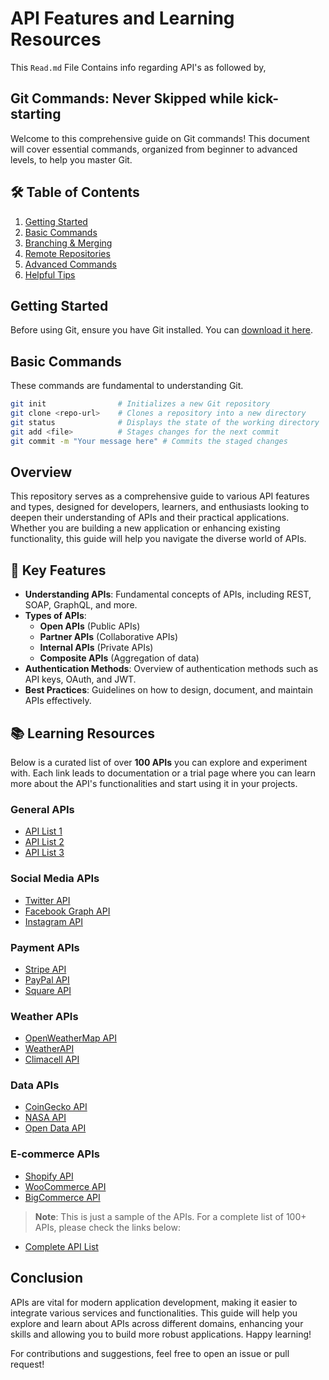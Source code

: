 # API Features and Learning Resources  
This ``Read.md`` File Contains info regarding API's as followed by,

## Git Commands: Never Skipped while kick-starting
Welcome to this comprehensive guide on Git commands! This document will cover essential commands, organized from beginner to advanced levels, to help you master Git.  

## 🛠️ Table of Contents  
1. [Getting Started](#getting-started)  
2. [Basic Commands](#basic-commands)  
3. [Branching & Merging](#branching--merging)  
4. [Remote Repositories](#remote-repositories)  
5. [Advanced Commands](#advanced-commands)  
6. [Helpful Tips](#helpful-tips)  

## Getting Started  
Before using Git, ensure you have Git installed. You can [download it here](https://git-scm.com/downloads).  

## Basic Commands  
These commands are fundamental to understanding Git.  

```bash  
git init                # Initializes a new Git repository  
git clone <repo-url>    # Clones a repository into a new directory  
git status              # Displays the state of the working directory  
git add <file>          # Stages changes for the next commit  
git commit -m "Your message here" # Commits the staged changes
```


## Overview  
This repository serves as a comprehensive guide to various API features and types, designed for developers, learners, and enthusiasts looking to deepen their understanding of APIs and their practical applications. Whether you are building a new application or enhancing existing functionality, this guide will help you navigate the diverse world of APIs.  

## 📌 Key Features  
- **Understanding APIs**: Fundamental concepts of APIs, including REST, SOAP, GraphQL, and more.  
- **Types of APIs**:  
  - **Open APIs** (Public APIs)  
  - **Partner APIs** (Collaborative APIs)  
  - **Internal APIs** (Private APIs)  
  - **Composite APIs** (Aggregation of data)  
- **Authentication Methods**: Overview of authentication methods such as API keys, OAuth, and JWT.  
- **Best Practices**: Guidelines on how to design, document, and maintain APIs effectively.  

## 📚 Learning Resources  
Below is a curated list of over **100 APIs** you can explore and experiment with. Each link leads to documentation or a trial page where you can learn more about the API's functionalities and start using it in your projects.  

### General APIs  
- [API List 1](https://example.com/api1)  
- [API List 2](https://example.com/api2)  
- [API List 3](https://example.com/api3)  

### Social Media APIs  
- [Twitter API](https://developer.twitter.com/en/docs/twitter-api)  
- [Facebook Graph API](https://developers.facebook.com/docs/graph-api/)  
- [Instagram API](https://developers.facebook.com/docs/instagram-api)  

### Payment APIs  
- [Stripe API](https://stripe.com/docs/api)  
- [PayPal API](https://developer.paypal.com/docs/api/overview/)  
- [Square API](https://developer.squareup.com/docs)  

### Weather APIs  
- [OpenWeatherMap API](https://openweathermap.org/api)  
- [WeatherAPI](https://www.weatherapi.com/docs/)  
- [Climacell API](https://www.climacell.co/weather-api/)  

### Data APIs  
- [CoinGecko API](https://coingecko.com/en/api)  
- [NASA API](https://api.nasa.gov/)  
- [Open Data API](https://opendata.com/)  

### E-commerce APIs  
- [Shopify API](https://shopify.dev/api)  
- [WooCommerce API](https://woocommerce.github.io/woocommerce-rest-api-docs/)  
- [BigCommerce API](https://developer.bigcommerce.com/api)  

> **Note**: This is just a sample of the APIs. For a complete list of 100+ APIs, please check the links below:  
- [Complete API List](https://example.com/all-apis)  

## Conclusion  
APIs are vital for modern application development, making it easier to integrate various services and functionalities. This guide will help you explore and learn about APIs across different domains, enhancing your skills and allowing you to build more robust applications. Happy learning!  

For contributions and suggestions, feel free to open an issue or pull request!  
